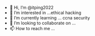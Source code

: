 - 👋 Hi, I’m @itping2022
- 👀 I’m interested in ...ethical hacking
- 🌱 I’m currently learning ... ccna security
- 💞️ I’m looking to collaborate on ...
- 📫 How to reach me ...

<!---
itping2022/itping2022 is a ✨ special ✨ repository because its `README.md` (this file) appears on your GitHub profile.
You can click the Preview link to take a look at your changes.
--->
